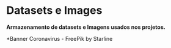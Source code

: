 # Datasets e Images

**Armazenamento de datasets e Imagens usados nos projetos.**

*Banner Coronavirus - FreePik by Starline
